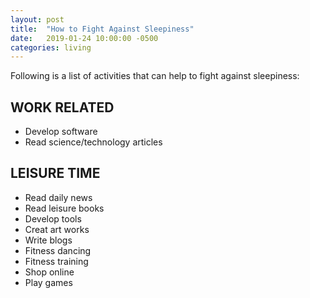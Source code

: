 ```yaml
---
layout: post
title:  "How to Fight Against Sleepiness"
date:   2019-01-24 10:00:00 -0500
categories: living
---
```


Following is a list of activities that can help to fight against sleepiness:

## WORK RELATED

* Develop software
* Read science/technology articles

## LEISURE TIME

* Read daily news
* Read leisure books
* Develop tools
* Creat art works
* Write blogs
* Fitness dancing
* Fitness training
* Shop online
* Play games
